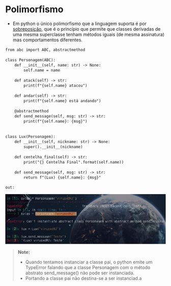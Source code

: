 # Polimorfismo

- Em python o único polimorfismo que a linguagem suporta é por [sobreposição](method_overlay.md), que é o princípio que permite que classes derivadas de uma mesma superclasse tenham métodos iguais (de mesma assinatura) mas comportamentos diferentes.

```python3
from abc import ABC, abstractmethod

class Personagem(ABC):
    def __init__(self, name: str) -> None:
        self.name = name

    def atack(self) -> str:
        print(f"{self.name} atacou")

    def andar(self) -> str:
        print(f"{self.name} está andando")

    @abstractmethod
    def send_message(self, msg: str) -> str:
        print(f"{self.name}: {msg}")


class Lux(Personagem):
    def __init__(self, nickname: str) -> None:
        super().__init__(nickname)

    def centelha_final(self) -> str:
        print("{} Centelha Final".format(self.name))
        
    def send_message(self, msg: str) -> str:
        return f"(Lux) {self.name}: {msg}"
```

`out:`

![out](./pictures/polymorphism/out.png)

> **__Note:__**
>
> - Quando tentamos instanciar a classe pai, o python emite um TypeError falando que  a classe Personagem com o método abstrato send_message() não pode ser instanciada.
> - Portando a classe pai não destina-se a ser instanciad.a
